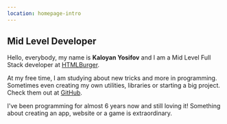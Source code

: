 ```yaml
---
location: homepage-intro
---
```

## Mid Level Developer
Hello, everybody, my name is **Kaloyan Yosifov** and I am a Mid Level Full Stack developer at [HTMLBurger](https://htmlburger.com/).

At my free time, I am studying about new tricks and more in programming. Sometimes even creating my own utilities, libraries or starting a big project. Check them out at [GitHub](https://github.com/KaloyanYosifov).

I've been programming for almost 6 years now and still loving it! Something about creating an app, website or a game is extraordinary.
